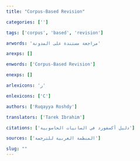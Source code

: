 ```yaml
---
title: "Corpus-Based Revision"

categories: ['']

tags: ['corpus', 'based', 'revision']

arwords: 'مراجعة مستندة على المدونة'

arexps: []

enwords: ['Corpus-Based Revision']

enexps: []

arlexicons: 'ر'

enlexicons: ['C']

authors: ['Ruqayya Roshdy']

translators: ['Tarek Ibrahim']

citations: ['دليل أكسفورد في السانيات الحاسوبية']

sources: ['المنظمة العربية للترجمة']

slug: ""
---
```

